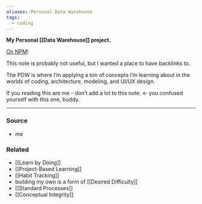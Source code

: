 ```yaml
---
aliases: Personal Data Warehouse
tags:
  - coding
---
```

**My Personal [[Data Warehouse]] project.**

[On NPM](https://www.npmjs.com/package/pdw)!

This note is probably not useful, but I wanted a place to have backlinks to.

The PDW is where I’m applying a ton of concepts I’m learning about in the worlds of coding, architecture, modeling, and UI/UX design.

If you reading this are me - don’t add a lot to this note. <- you confused yourself with this one, buddy.

---

### Source
- me
 
### Related
- [[Learn by Doing]]
- [[Project-Based Learning]]
- [[Habit Tracking]] 
- building my own is a form of [[Desired Difficulty]]
- [[Standard Processes]]
- [[Conceptual Integrity]]